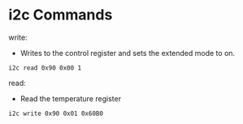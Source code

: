 # i2c Commands

write:
- Writes to the control register and sets the extended mode to on. 
```
i2c read 0x90 0x00 1
```

read:
- Read the temperature register
```
i2c write 0x90 0x01 0x60B0
```

